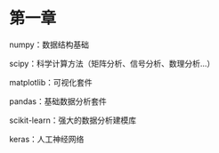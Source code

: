 # 第一章

numpy：数据结构基础

scipy：科学计算方法（矩阵分析、信号分析、数理分析...）

matplotlib：可视化套件

pandas：基础数据分析套件

scikit-learn：强大的数据分析建模库

keras：人工神经网络

